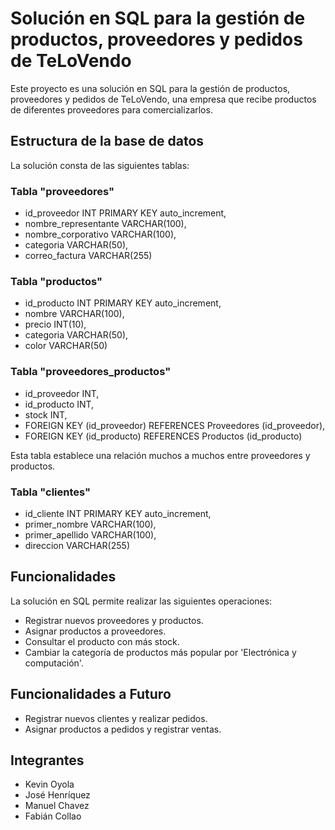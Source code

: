 # Solución en SQL para la gestión de productos, proveedores y pedidos de TeLoVendo

Este proyecto es una solución en SQL para la gestión de productos, proveedores y pedidos de TeLoVendo, una empresa que recibe productos de diferentes proveedores para comercializarlos.

## Estructura de la base de datos

La solución consta de las siguientes tablas:

### Tabla "proveedores"

- id_proveedor INT PRIMARY KEY auto_increment,
- nombre_representante VARCHAR(100),
- nombre_corporativo VARCHAR(100),
- categoria VARCHAR(50),
- correo_factura VARCHAR(255)

### Tabla "productos"

 - id_producto INT PRIMARY KEY auto_increment,
 - nombre VARCHAR(100),
 - precio INT(10),
 - categoria VARCHAR(50),
 - color VARCHAR(50)

### Tabla "proveedores_productos"

  - id_proveedor INT,
  - id_producto INT,
  - stock INT,
  - FOREIGN KEY (id_proveedor) REFERENCES Proveedores (id_proveedor),
  - FOREIGN KEY (id_producto) REFERENCES Productos (id_producto)
  
Esta tabla establece una relación muchos a muchos entre proveedores y productos.

### Tabla "clientes"

  - id_cliente INT PRIMARY KEY auto_increment,
  - primer_nombre VARCHAR(100),
  - primer_apellido VARCHAR(100),
  - direccion VARCHAR(255)

## Funcionalidades

La solución en SQL permite realizar las siguientes operaciones:

- Registrar nuevos proveedores y productos.
- Asignar productos a proveedores.
- Consultar el producto con más stock.
- Cambiar la categoría de productos más popular por 'Electrónica y computación'.

## Funcionalidades a Futuro
- Registrar nuevos clientes y realizar pedidos.
- Asignar productos a pedidos y registrar ventas.

## Integrantes
- Kevin Oyola
- José Henríquez
- Manuel Chavez
- Fabián Collao
